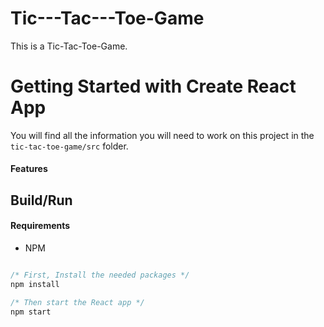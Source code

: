<h1> Tic---Tac---Toe-Game</h1>

<!-- ## [Live Demo](https://blog-app-six-tawny.vercel.app/) -->

This is a Tic-Tac-Toe-Game.

# Getting Started with Create React App

You will find all the information you will need to work on this project in the `tic-tac-toe-game/src` folder.

#### Features




## Build/Run

#### Requirements

- NPM

```javascript

/* First, Install the needed packages */
npm install

/* Then start the React app */
npm start

```































